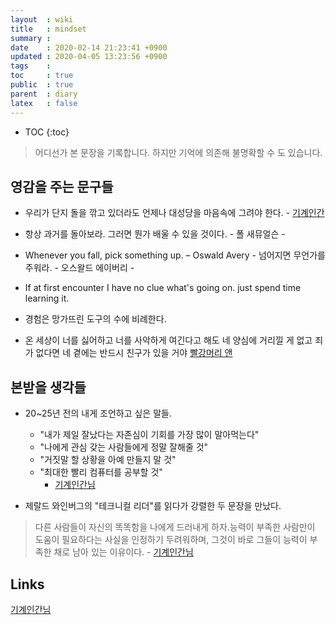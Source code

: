 ```yaml
---
layout  : wiki
title   : mindset 
summary : 
date    : 2020-02-14 21:23:41 +0900
updated : 2020-04-05 13:23:56 +0900
tags    : 
toc     : true
public  : true
parent  : diary
latex   : false
---
```

* TOC
{:toc}

> 어디선가 본 문장을 기록합니다. 하지만 기억에 의존해 불명확할 수 도 있습니다.


## 영감을 주는 문구들

* 우리가 단지 돌을 깎고 있더라도 언제나 대성당을 마음속에 그려야 한다.  - [기계인간](johngrib/johngrib.github.io)
    
* 항상 과거를 돌아보라. 그러면 뭔가 배울 수 있을 것이다. - 폴 새뮤얼슨 -

* Whenever you fall, pick something up. – Oswald Avery -
넘어지면 무언가를 주워라. - 오스왈드 에이버리 -

* If at first encounter I have no clue what's going on. just spend time learning it.

* 경험은 망가뜨린 도구의 수에 비례한다.

* 온 세상이 너를 싫어하고 너를 사악하게 여긴다고 해도 네 양심에 거리낄 게 없고 죄가 없다면 네 곁에는 반드시 친구가 있을 거야 [빨강머리 앤](https://www.netflix.com/title/80136311)


## 본받을 생각들

- 20~25년 전의 내게 조언하고 싶은 말들.
    - "내가 제일 잘났다는 자존심이 기회를 가장 많이 말아먹는다"
    - "나에게 관심 갖는 사람들에게 정말 잘해줄 것"
    - "거짓말 할 상황을 아예 만들지 말 것"
    - "최대한 빨리 컴퓨터를 공부할 것"
        - [기계인간님](https://johngrib.github.io/wiki/memo-2020/)

- 제랄드 와인버그의 "테크니컬 리더"를 읽다가 강렬한 두 문장을 만났다.

> 다른 사람들이 자신의 똑똑함을 나에게 드러내게 하자.능력이 부족한 사람만이 도움이 필요하다는 사실을 인정하기 두려워하며, 그것이 바로 그들이 능력이 부족한 채로 남아 있는 이유이다.
        - [기계인간님](https://johngrib.github.io/wiki/memo-2020/)


## Links

[기계인간님](https://johngrib.github.io/)
